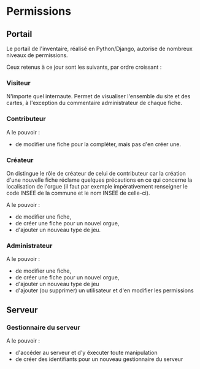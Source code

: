# Permissions

## Portail

Le portail de l'inventaire, réalisé en Python/Django, autorise de nombreux niveaux de permissions.

Ceux retenus à ce jour sont les suivants, par ordre croissant :

### Visiteur

N'importe quel internaute. Permet de visualiser l'ensemble du site et des cartes, à l'exception du commentaire administrateur de chaque fiche.

### Contributeur

A le pouvoir :

- de modifier une fiche pour la compléter, mais pas d'en créer une.

### Créateur

On distingue le rôle de créateur de celui de contributeur car la création d'une nouvelle fiche réclame quelques précautions en ce qui concerne la localisation de l'orgue (il faut par exemple impérativement renseigner le code INSEE de la commune et le nom INSEE de celle-ci).

A le pouvoir :

- de modifier une fiche,
- de créer une fiche pour un nouvel orgue,
- d'ajouter un nouveau type de jeu.

### Administrateur

A le pouvoir :

- de modifier une fiche,
- de créer une fiche pour un nouvel orgue,
- d'ajouter un nouveau type de jeu
- d'ajouter (ou supprimer) un utilisateur et d'en modifier les permissions

## Serveur

### Gestionnaire du serveur

A le pouvoir :

- d'accéder au serveur et d'y éxecuter toute manipulation
- de créer des identifiants pour un nouveau gestionnaire du serveur
